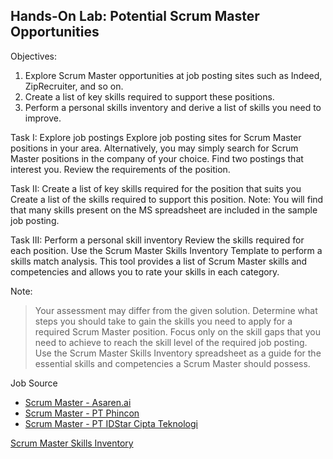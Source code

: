 ## Hands-On Lab: Potential Scrum Master Opportunities

Objectives:
1. Explore Scrum Master opportunities at job posting sites such as Indeed, ZipRecruiter, and so on.
2. Create a list of key skills required to support these positions.
3. Perform a personal skills inventory and derive a list of skills you need to improve.

Task I: Explore job postings
Explore job posting sites for Scrum Master positions in your area. Alternatively, you may simply search for Scrum Master positions in the company of your choice.
Find two postings that interest you. Review the requirements of the position.

Task II: Create a list of key skills required for the position that suits you
Create a list of the skills required to support this position.
Note: You will find that many skills present on the MS spreadsheet are included in the sample job posting.

Task III: Perform a personal skill inventory
Review the skills required for each position.
Use the Scrum Master Skills Inventory Template to perform a skills match analysis. This tool provides a list of Scrum Master skills and competencies and allows you to rate your skills in each category.

Note: 
> Your assessment may differ from the given solution.
> Determine what steps you should take to gain the skills you need to apply for a required Scrum Master position. Focus only on the skill gaps that you need to achieve to reach the skill level of the required job posting.
> Use the Scrum Master Skills Inventory spreadsheet as a guide for the essential skills and competencies a Scrum Master should possess.

Job Source
- [Scrum Master - Asaren.ai](https://drive.google.com/file/d/1jJ58_pmHzby2ljWUWahxJlmwB4LVrtWX/view?usp=drive_link)
- [Scrum Master - PT Phincon](https://drive.google.com/file/d/1qfiZ6gsMWV3Asri0o2wsD7G-W46dVtJa/view?usp=drive_link)
- [Scrum Master - PT IDStar Cipta Teknologi](https://drive.google.com/file/d/1FSbqvlr4KpoASOgvSkXQSWgxqYO0Dn7I/view?usp=drive_link)

[Scrum Master Skills Inventory](https://drive.google.com/drive/folders/1-1FvNmPw6wUiPKo-KFB2FN8K8lL-G5Vm?usp=drive_link)
